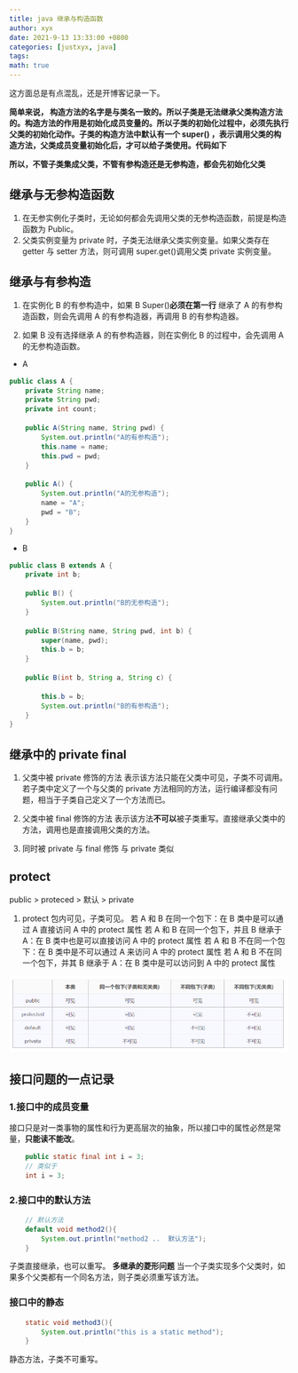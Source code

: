 ```yaml
---
title: java 继承与构造函数
author: xyx
date: 2021-9-13 13:33:00 +0800
categories: [justxyx, java]
tags:
math: true
---
```


这方面总是有点混乱，还是开博客记录一下。

**简单来说， 构造方法的名字是与类名一致的。所以子类是无法继承父类构造方法的。构造方法的作用是初始化成员变量的。所以子类的初始化过程中，必须先执行父类的初始化动作。子类的构造方法中默认有一个 super() ，表示调用父类的构造方法，父类成员变量初始化后，才可以给子类使用。代码如下**

**所以，不管子类集成父类，不管有参构造还是无参构造，都会先初始化父类**

## 继承与无参构造函数

1. 在无参实例化子类时，无论如何都会先调用父类的无参构造函数，前提是构造函数为 Public。
2. 父类实例变量为 private 时，子类无法继承父类实例变量。如果父类存在 getter 与 setter 方法，则可调用 super.get()调用父类 private 实例变量。

## 继承与有参构造

1. 在实例化 B 的有参构造中，如果 B Super()**必须在第一行** 继承了 A 的有参构造函数，则会先调用 A 的有参构造器，再调用 B 的有参构造器。

2. 如果 B 没有选择继承 A 的有参构造器，则在实例化 B 的过程中，会先调用 A 的无参构造函数。

- A

```java
public class A {
    private String name;
    private String pwd;
    private int count;

    public A(String name, String pwd) {
        System.out.println("A的有参构造");
        this.name = name;
        this.pwd = pwd;
    }

    public A() {
        System.out.println("A的无参构造");
        name = "A";
        pwd = "B";
    }
}
```

- B

```java
public class B extends A {
    private int b;

    public B() {
        System.out.println("B的无参构造");
    }

    public B(String name, String pwd, int b) {
        super(name, pwd);
        this.b = b;
    }

    public B(int b, String a, String c) {

        this.b = b;
        System.out.println("B的有参构造");
    }
}
```

## 继承中的 private final

1. 父类中被 private 修饰的方法
   表示该方法只能在父类中可见，子类不可调用。若子类中定义了一个与父类的 private 方法相同的方法，运行编译都没有问题，相当于子类自己定义了一个方法而已。

2. 父类中被 final 修饰的方法
   表示该方法**不可以**被子类重写。直接继承父类中的方法，调用也是直接调用父类的方法。

3. 同时被 private 与 final 修饰
   与 private 类似

## protect

public > proteced > 默认 > private

1. protect
   包内可见，子类可见。
   若 A 和 B 在同一个包下：在 B 类中是可以通过 A 直接访问 A 中的 protect 属性
   若 A 和 B 在同一个包下，并且 B 继承于 A：在 B 类中也是可以直接访问 A 中的 protect 属性
   若 A 和 B 不在同一个包下：在 B 类中是不可以通过 A 来访问 A 中的 protect 属性
   若 A 和 B 不在同一个包下，并其 B 继承于 A：在 B 类中是可以访问到 A 中的 protect 属性

![p2](/assets/img/some/p2.png)

## 接口问题的一点记录

### 1.接口中的成员变量

接口只是对一类事物的属性和行为更高层次的抽象，所以接口中的属性必然是常量，**只能读不能改**。

```java
    public static final int i = 3;
    // 类似于
    int i = 3;
```

### 2.接口中的默认方法

```java
    // 默认方法
    default void method2(){
        System.out.println("method2 ..  默认方法");
    }
```

子类直接继承，也可以重写。
**多继承的菱形问题**
当一个子类实现多个父类时，如果多个父类都有一个同名方法，则子类必须重写该方法。

### 接口中的静态

```java
    static void method3(){
        System.out.println("this is a static method");
    }

```
静态方法，子类不可重写。
